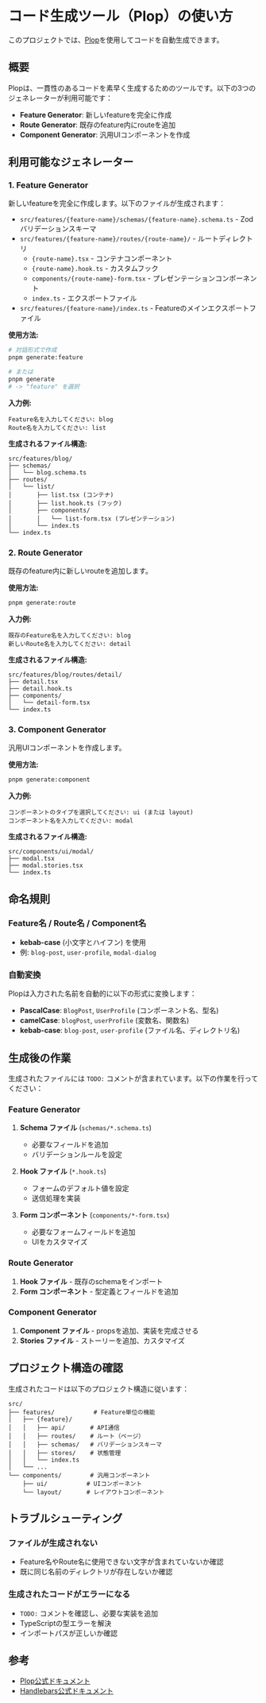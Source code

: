 # コード生成ツール（Plop）の使い方

このプロジェクトでは、[Plop](https://plopjs.com/)を使用してコードを自動生成できます。

## 概要

Plopは、一貫性のあるコードを素早く生成するためのツールです。以下の3つのジェネレーターが利用可能です：

- **Feature Generator**: 新しいfeatureを完全に作成
- **Route Generator**: 既存のfeature内にrouteを追加
- **Component Generator**: 汎用UIコンポーネントを作成

## 利用可能なジェネレーター

### 1. Feature Generator

新しいfeatureを完全に作成します。以下のファイルが生成されます：

- `src/features/{feature-name}/schemas/{feature-name}.schema.ts` - Zodバリデーションスキーマ
- `src/features/{feature-name}/routes/{route-name}/` - ルートディレクトリ
  - `{route-name}.tsx` - コンテナコンポーネント
  - `{route-name}.hook.ts` - カスタムフック
  - `components/{route-name}-form.tsx` - プレゼンテーションコンポーネント
  - `index.ts` - エクスポートファイル
- `src/features/{feature-name}/index.ts` - Featureのメインエクスポートファイル

**使用方法:**

```bash
# 対話形式で作成
pnpm generate:feature

# または
pnpm generate
# -> "feature" を選択
```

**入力例:**

```text
Feature名を入力してください: blog
Route名を入力してください: list
```

**生成されるファイル構造:**

```text
src/features/blog/
├── schemas/
│   └── blog.schema.ts
├── routes/
│   └── list/
│       ├── list.tsx (コンテナ)
│       ├── list.hook.ts (フック)
│       ├── components/
│       │   └── list-form.tsx (プレゼンテーション)
│       └── index.ts
└── index.ts
```

### 2. Route Generator

既存のfeature内に新しいrouteを追加します。

**使用方法:**

```bash
pnpm generate:route
```

**入力例:**

```text
既存のFeature名を入力してください: blog
新しいRoute名を入力してください: detail
```

**生成されるファイル構造:**

```text
src/features/blog/routes/detail/
├── detail.tsx
├── detail.hook.ts
├── components/
│   └── detail-form.tsx
└── index.ts
```

### 3. Component Generator

汎用UIコンポーネントを作成します。

**使用方法:**

```bash
pnpm generate:component
```

**入力例:**

```text
コンポーネントのタイプを選択してください: ui (または layout)
コンポーネント名を入力してください: modal
```

**生成されるファイル構造:**

```text
src/components/ui/modal/
├── modal.tsx
├── modal.stories.tsx
└── index.ts
```

## 命名規則

### Feature名 / Route名 / Component名

- **kebab-case** (小文字とハイフン) を使用
- 例: `blog-post`, `user-profile`, `modal-dialog`

### 自動変換

Plopは入力された名前を自動的に以下の形式に変換します：

- **PascalCase**: `BlogPost`, `UserProfile` (コンポーネント名、型名)
- **camelCase**: `blogPost`, `userProfile` (変数名、関数名)
- **kebab-case**: `blog-post`, `user-profile` (ファイル名、ディレクトリ名)

## 生成後の作業

生成されたファイルには `TODO:` コメントが含まれています。以下の作業を行ってください：

### Feature Generator

1. **Schema ファイル** (`schemas/*.schema.ts`)
   - 必要なフィールドを追加
   - バリデーションルールを設定

2. **Hook ファイル** (`*.hook.ts`)
   - フォームのデフォルト値を設定
   - 送信処理を実装

3. **Form コンポーネント** (`components/*-form.tsx`)
   - 必要なフォームフィールドを追加
   - UIをカスタマイズ

### Route Generator

1. **Hook ファイル** - 既存のschemaをインポート
2. **Form コンポーネント** - 型定義とフィールドを追加

### Component Generator

1. **Component ファイル** - propsを追加、実装を完成させる
2. **Stories ファイル** - ストーリーを追加、カスタマイズ

## プロジェクト構造の確認

生成されたコードは以下のプロジェクト構造に従います：

```text
src/
├── features/           # Feature単位の機能
│   ├── {feature}/
│   │   ├── api/       # API通信
│   │   ├── routes/    # ルート（ページ）
│   │   ├── schemas/   # バリデーションスキーマ
│   │   ├── stores/    # 状態管理
│   │   └── index.ts
│   └── ...
└── components/        # 汎用コンポーネント
    ├── ui/           # UIコンポーネント
    └── layout/       # レイアウトコンポーネント
```

## トラブルシューティング

### ファイルが生成されない

- Feature名やRoute名に使用できない文字が含まれていないか確認
- 既に同じ名前のディレクトリが存在しないか確認

### 生成されたコードがエラーになる

- `TODO:` コメントを確認し、必要な実装を追加
- TypeScriptの型エラーを解決
- インポートパスが正しいか確認

## 参考

- [Plop公式ドキュメント](https://plopjs.com/)
- [Handlebars公式ドキュメント](https://handlebarsjs.com/)

